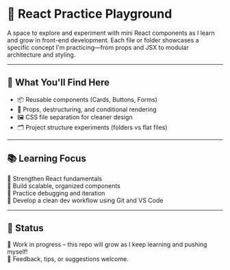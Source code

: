 # 🎯 React Practice Playground

A space to explore and experiment with mini React components as I learn and grow in front-end development. Each file or folder showcases a specific concept I'm practicing—from props and JSX to modular architecture and styling. 

---

## 🧪 What You'll Find Here

- 📦 Reusable components (Cards, Buttons, Forms)
- 🧠 Props, destructuring, and conditional rendering
- 🖼️ CSS file separation for cleaner design
- 🗂️ Project structure experiments (folders vs flat files)

---

## 📚 Learning Focus

🔹 Strengthen React fundamentals  
🔹 Build scalable, organized components  
🔹 Practice debugging and iteration  
🔹 Develop a clean dev workflow using Git and VS Code

---

## 🌱 Status

🚧 Work in progress – this repo will grow as I keep learning and pushing myself!  
📝 Feedback, tips, or suggestions welcome.
